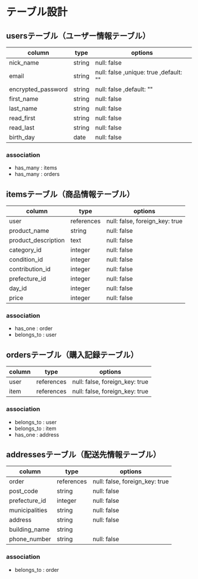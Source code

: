 # テーブル設計

## usersテーブル（ユーザー情報テーブル）

| column             | type   | options                                 |
| ------------------ | ------ | --------------------------------------- |
| nick_name          | string | null: false                             |
| email              | string | null: false ,unique: true ,default: ""  |
| encrypted_password | string | null: false ,default: ""                |
| first_name         | string | null: false                             |
| last_name          | string | null: false                             |
| read_first         | string | null: false                             |
| read_last          | string | null: false                             |
| birth_day          | date   | null: false                             |
### association
- has_many : items
- has_many : orders


## itemsテーブル（商品情報テーブル）

| column                   | type       | options                       |
| ------------------------ | ---------- | ----------------------------- |
| user                     | references | null: false, foreign_key: true|
| product_name             | string     | null: false                   |
| product_description      | text       | null: false                   |
| category_id              | integer    | null: false                   |
| condition_id             | integer    | null: false                   |
| contribution_id          | integer    | null: false                   |
| prefecture_id            | integer    | null: false                   |
| day_id                   | integer    | null: false                   |
| price                    | integer    | null: false                   |
### association
- has_one : order
- belongs_to : user


## ordersテーブル（購入記録テーブル）

| column | type       | options                        |
| ------ | ---------- | ------------------------------ |
| user   | references | null: false, foreign_key: true |
| item   | references | null: false, foreign_key: true |
### association
- belongs_to : user
- belongs_to : item
- has_one : address


## addressesテーブル（配送先情報テーブル）

| column         | type       | options                        |
| -------------- | ---------- | ------------------------------ |
| order          | references | null: false, foreign_key: true |
| post_code      | string     | null: false                    |
| prefecture_id  | integer    | null: false                    |
| municipalities | string     | null: false                    |
| address        | string     | null: false                    |
| building_name  | string     |                                |
| phone_number   | string     | null: false                    |
### association
- belongs_to : order